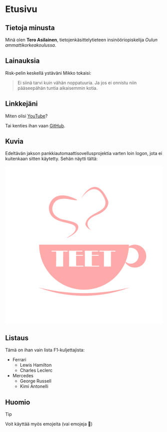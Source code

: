 # Etusivu

## Tietoja minusta

Minä olen **Tero Asilainen**, tietojenkäsittelytieteen insinööriopiskelija *Oulun ammattikorkeakoulussa*.

## Lainauksia

Risk-pelin keskellä ystäväni Mikko tokaisi:
> Ei siinä tarvi kuin vähän noppatuuria. Ja jos ei onnistu niin pääseepähän tuntia aikaisemmin kotia.

## Linkkejäni

Miten olisi [YouTube](https://www.youtube.com/@TeroAsilainen)?

Tai kenties ihan vaan [GitHub](https://github.com/TeroAsilainen).

## Kuvia

Edeltävän jakson pankkiautomaattisovellusprojektia varten loin logon, jota ei kuitenkaan sitten käytetty. Sehän näytti tältä:

![Logo, jossa teekupin kyljessä lukee TEET.](/images/teetlogo.png)

## Listaus

Tämä on ihan vain lista F1-kuljettajista:
- Ferrari
    - Lewis Hamilton
    - Charles Leclerc
- Mercedes
    - George Russell
    - Kimi Antonelli

## Huomio

> [!TIP]
> Voit käyttää myös emojeita (vai emojeja 🤔)
